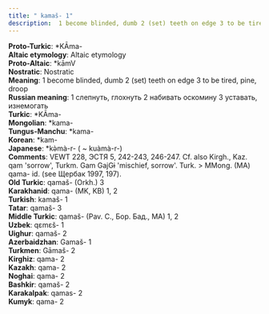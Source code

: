 ```yaml
---
title: " kamaš- 1"
description:  1 become blinded, dumb 2 (set) teeth on edge 3 to be tired, pine, droop
---
```


<strong>Proto-Turkic</strong>:  *KĀma-<br>
<strong>Altaic etymology</strong>:  Altaic etymology<br>
<strong> Proto-Altaic</strong>:  *kāmV<br>
<strong>Nostratic</strong>:  Nostratic<br>
<strong>Meaning</strong>:  1 become blinded, dumb 2 (set) teeth on edge 3 to be tired, pine, droop<br>
<strong>Russian meaning</strong>:  1 слепнуть, глохнуть 2 набивать оскомину 3 уставать, изнемогать<br>
<strong>Turkic</strong>:  *KĀma-<br>
<strong>Mongolian</strong>:  *kama-<br>
<strong>Tungus-Manchu</strong>:  *kama-<br>
<strong>Korean</strong>:  *kam-<br>
<strong>Japanese</strong>:  *kǝ̀mà-r- ( ~ kuàmà-r-)<br>
<strong>Comments</strong>:  VEWT 228, ЭСТЯ 5, 242-243, 246-247. Cf. also Kirgh., Kaz. qam 'sorrow', Turkm. Gam GajGɨ 'mischief, sorrow'. Turk. > MMong. (MA) qama- id. (see Щербак 1997, 197).<br>
<strong>Old Turkic</strong>:  qamaš- (Orkh.) 3<br>
<strong>Karakhanid</strong>:  qama- (MK, KB) 1, 2<br>
<strong>Turkish</strong>:  kamaš- 1<br>
<strong>Tatar</strong>:  qamaš- 3<br>
<strong>Middle Turkic</strong>:  qamaš- (Pav. C., Бор. Бад., MA) 1, 2<br>
<strong>Uzbek</strong>:  qɛmɛš- 1<br>
<strong>Uighur</strong>:  qamaš- 2<br>
<strong>Azerbaidzhan</strong>:  Gamaš- 1<br>
<strong>Turkmen</strong>:  Gāmaš- 2<br>
<strong>Kirghiz</strong>:  qama- 2<br>
<strong>Kazakh</strong>:  qama- 2<br>
<strong>Noghai</strong>:  qama- 2<br>
<strong>Bashkir</strong>:  qamaš- 2<br>
<strong>Karakalpak</strong>:  qamas- 2<br>
<strong>Kumyk</strong>:  qama- 2<br>


